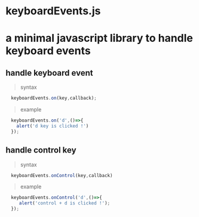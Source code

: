 # keyboardEvents.js
# a minimal javascript library to handle keyboard events
## handle keyboard event

> syntax
```javascript
  keyboardEvents.on(key,callback);
```

> example
```javascript
  keyboardEvents.on('d',()=>{
    alert('d key is clicked !')
  });
````

## handle control key

> syntax
```javascript
  keyboardEvents.onControl(key,callback)

```

> example
```javascript
  keyboardEvents.onControl('d',()=>{
     alert('control + d is clicked !');
  });
```
